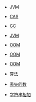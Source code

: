<!-- docs/_sidebar.md -->

 - JVM
  - [CAS](JVM/CAS.md)
  - [GC](JVM/GC.md)
  - [JVM](JVM/JVM.md)
  - [OOM](JVM/OOM.md)
  - [OOM](JVM/jvm调优.md)
  - [OOM](JVM/类加载机制.md)
  
 - 算法
  - [丢失的数](算法/丢失的数.md)
  - [字符串相加](算法/字符串相加.md)